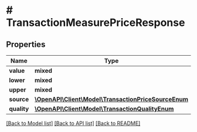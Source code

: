 # # TransactionMeasurePriceResponse

## Properties

Name | Type | Description | Notes
------------ | ------------- | ------------- | -------------
**value** | **mixed** |  |
**lower** | **mixed** |  |
**upper** | **mixed** |  |
**source** | [**\OpenAPI\Client\Model\TransactionPriceSourceEnum**](TransactionPriceSourceEnum.md) |  | [optional]
**quality** | [**\OpenAPI\Client\Model\TransactionQualityEnum**](TransactionQualityEnum.md) |  | [optional]

[[Back to Model list]](../../README.md#models) [[Back to API list]](../../README.md#endpoints) [[Back to README]](../../README.md)
